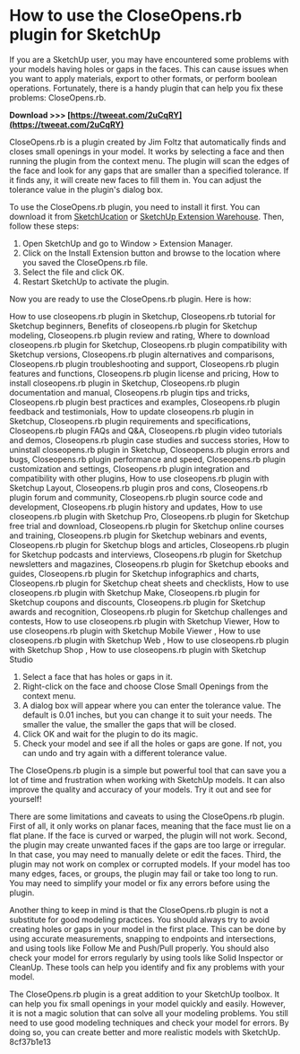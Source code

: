 # How to use the CloseOpens.rb plugin for SketchUp
 
If you are a SketchUp user, you may have encountered some problems with your models having holes or gaps in the faces. This can cause issues when you want to apply materials, export to other formats, or perform boolean operations. Fortunately, there is a handy plugin that can help you fix these problems: CloseOpens.rb.
 
**Download >>> [https://tweeat.com/2uCqRY](https://tweeat.com/2uCqRY)**


 
CloseOpens.rb is a plugin created by Jim Foltz that automatically finds and closes small openings in your model. It works by selecting a face and then running the plugin from the context menu. The plugin will scan the edges of the face and look for any gaps that are smaller than a specified tolerance. If it finds any, it will create new faces to fill them in. You can adjust the tolerance value in the plugin's dialog box.
 
To use the CloseOpens.rb plugin, you need to install it first. You can download it from [SketchUcation](https://sketchucation.com/plugin/619-closeopens) or [SketchUp Extension Warehouse](https://extensions.sketchup.com/extension/9c2c0f7d-0b9c-4f3e-8f0e-3f4b8d5c6b5a/closeopens). Then, follow these steps:
 
1. Open SketchUp and go to Window > Extension Manager.
2. Click on the Install Extension button and browse to the location where you saved the CloseOpens.rb file.
3. Select the file and click OK.
4. Restart SketchUp to activate the plugin.

Now you are ready to use the CloseOpens.rb plugin. Here is how:
 
How to use closeopens.rb plugin in Sketchup,  Closeopens.rb tutorial for Sketchup beginners,  Benefits of closeopens.rb plugin for Sketchup modeling,  Closeopens.rb plugin review and rating,  Where to download closeopens.rb plugin for Sketchup,  Closeopens.rb plugin compatibility with Sketchup versions,  Closeopens.rb plugin alternatives and comparisons,  Closeopens.rb plugin troubleshooting and support,  Closeopens.rb plugin features and functions,  Closeopens.rb plugin license and pricing,  How to install closeopens.rb plugin in Sketchup,  Closeopens.rb plugin documentation and manual,  Closeopens.rb plugin tips and tricks,  Closeopens.rb plugin best practices and examples,  Closeopens.rb plugin feedback and testimonials,  How to update closeopens.rb plugin in Sketchup,  Closeopens.rb plugin requirements and specifications,  Closeopens.rb plugin FAQs and Q&A,  Closeopens.rb plugin video tutorials and demos,  Closeopens.rb plugin case studies and success stories,  How to uninstall closeopens.rb plugin in Sketchup,  Closeopens.rb plugin errors and bugs,  Closeopens.rb plugin performance and speed,  Closeopens.rb plugin customization and settings,  Closeopens.rb plugin integration and compatibility with other plugins,  How to use closeopens.rb plugin with Sketchup Layout,  Closeopens.rb plugin pros and cons,  Closeopens.rb plugin forum and community,  Closeopens.rb plugin source code and development,  Closeopens.rb plugin history and updates,  How to use closeopens.rb plugin with Sketchup Pro,  Closeopens.rb plugin for Sketchup free trial and download,  Closeopens.rb plugin for Sketchup online courses and training,  Closeopens.rb plugin for Sketchup webinars and events,  Closeopens.rb plugin for Sketchup blogs and articles,  Closeopens.rb plugin for Sketchup podcasts and interviews,  Closeopens.rb plugin for Sketchup newsletters and magazines,  Closeopens.rb plugin for Sketchup ebooks and guides,  Closeopens.rb plugin for Sketchup infographics and charts,  Closeopens.rb plugin for Sketchup cheat sheets and checklists,  How to use closeopens.rb plugin with Sketchup Make,  Closeopens.rb plugin for Sketchup coupons and discounts,  Closeopens.rb plugin for Sketchup awards and recognition,  Closeopens.rb plugin for Sketchup challenges and contests,  How to use closeopens.rb plugin with Sketchup Viewer,  How to use closeopens.rb plugin with Sketchup Mobile Viewer ,  How to use closeopens.rb plugin with Sketchup Web ,  How to use closeopens.rb plugin with Sketchup Shop ,  How to use closeopens.rb plugin with Sketchup Studio

1. Select a face that has holes or gaps in it.
2. Right-click on the face and choose Close Small Openings from the context menu.
3. A dialog box will appear where you can enter the tolerance value. The default is 0.01 inches, but you can change it to suit your needs. The smaller the value, the smaller the gaps that will be closed.
4. Click OK and wait for the plugin to do its magic.
5. Check your model and see if all the holes or gaps are gone. If not, you can undo and try again with a different tolerance value.

The CloseOpens.rb plugin is a simple but powerful tool that can save you a lot of time and frustration when working with SketchUp models. It can also improve the quality and accuracy of your models. Try it out and see for yourself!
  
There are some limitations and caveats to using the CloseOpens.rb plugin. First of all, it only works on planar faces, meaning that the face must lie on a flat plane. If the face is curved or warped, the plugin will not work. Second, the plugin may create unwanted faces if the gaps are too large or irregular. In that case, you may need to manually delete or edit the faces. Third, the plugin may not work on complex or corrupted models. If your model has too many edges, faces, or groups, the plugin may fail or take too long to run. You may need to simplify your model or fix any errors before using the plugin.
 
Another thing to keep in mind is that the CloseOpens.rb plugin is not a substitute for good modeling practices. You should always try to avoid creating holes or gaps in your model in the first place. This can be done by using accurate measurements, snapping to endpoints and intersections, and using tools like Follow Me and Push/Pull properly. You should also check your model for errors regularly by using tools like Solid Inspector or CleanUp. These tools can help you identify and fix any problems with your model.
 
The CloseOpens.rb plugin is a great addition to your SketchUp toolbox. It can help you fix small openings in your model quickly and easily. However, it is not a magic solution that can solve all your modeling problems. You still need to use good modeling techniques and check your model for errors. By doing so, you can create better and more realistic models with SketchUp.
 8cf37b1e13
 
